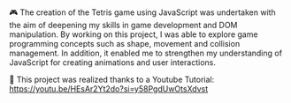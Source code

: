 🎮 The creation of the Tetris game using JavaScript was undertaken with the aim of deepening my skills in game development and DOM manipulation. By working on this project, I was able to explore game programming concepts such as shape, movement and collision management. In addition, it enabled me to strengthen my understanding of JavaScript for creating animations and user interactions.

🌟 This project was realized thanks to a Youtube Tutorial:
https://youtu.be/HEsAr2Yt2do?si=y58PgdUwOtsXdvst
